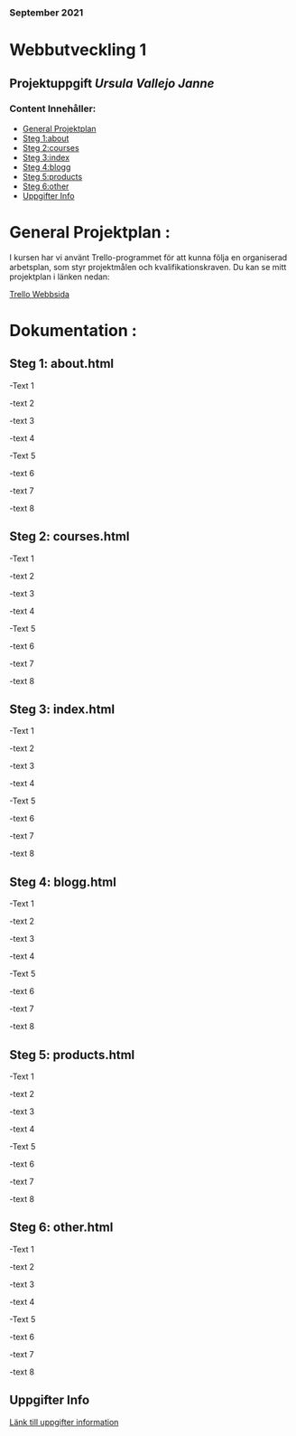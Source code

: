 ### September 2021
# Webbutveckling 1
## Projektuppgift *Ursula Vallejo Janne*
### Content Innehåller:
- [General Projektplan](#general-projektplan)
- [Steg 1:about](#steg-1-about)
- [Steg 2:courses](#steg-2-courses)
- [Steg 3:index](#steg-3-index)
- [Steg 4:blogg](#steg-4-blogg)
- [Steg 5:products](#steg-5-products)
- [Steg 6:other](#steg-6-other)
- [Uppgifter Info](#uppgifter-info)

# General Projektplan :
I kursen har vi använt Trello-programmet för att kunna följa en organiserad arbetsplan, som styr projektmålen och kvalifikationskraven.
Du kan se mitt projektplan i länken nedan:

[Trello Webbsida](https://trello.com/invite/b/MumOFN0P/9878ada236feb82b544166f8b5eddfc0/webbutveckling1)

# Dokumentation  :
## Steg 1: about.html

-Text 1

-text 2

-text 3

-text 4

-Text 5

-text 6

-text 7

-text 8

## Steg 2: courses.html

-Text 1

-text 2

-text 3

-text 4

-Text 5

-text 6

-text 7

-text 8


## Steg 3: index.html

-Text 1

-text 2

-text 3

-text 4

-Text 5

-text 6

-text 7

-text 8

## Steg 4: blogg.html

-Text 1

-text 2

-text 3

-text 4

-Text 5

-text 6

-text 7

-text 8

## Steg 5: products.html

-Text 1

-text 2

-text 3

-text 4

-Text 5

-text 6

-text 7

-text 8

## Steg 6: other.html

-Text 1

-text 2

-text 3

-text 4

-Text 5

-text 6

-text 7

-text 8

## Uppgifter Info
[Länk till uppgifter information](assignment.pdf)

